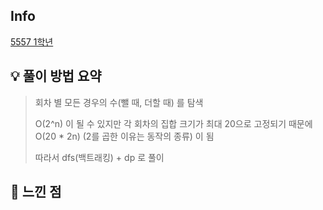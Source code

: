 ## Info
[5557 1학년](https://www.acmicpc.net/problem/5557)

## 💡 풀이 방법 요약
> 회차 별 모든 경우의 수(뺄 때, 더할 때) 를 탐색
> 
> O(2^n) 이 될 수 있지만  각 회차의 집합 크기가 최대 20으로 고정되기 때문에 O(20 * 2n) (2를 곱한 이유는 동작의 종류) 이 됨
> 
> 따라서 dfs(백트래킹) + dp 로 풀이

## 🙂 느낀 점
